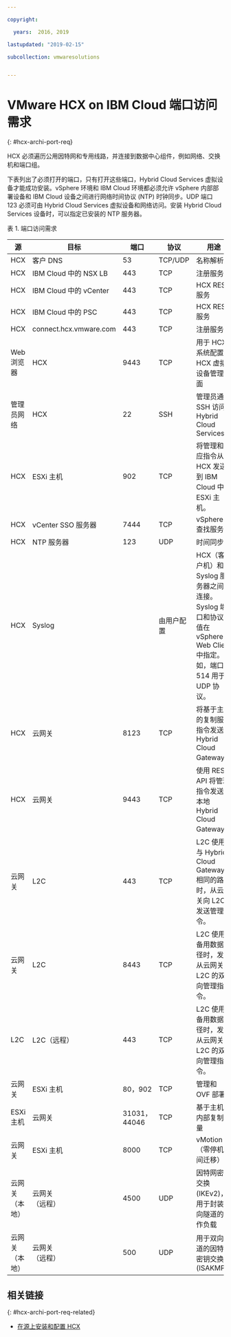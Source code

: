 ```yaml
---

copyright:

  years:  2016, 2019

lastupdated: "2019-02-15"

subcollection: vmwaresolutions


---
```

# VMware HCX on IBM Cloud 端口访问需求
{: #hcx-archi-port-req}

HCX 必须遍历公用因特网和专用线路，并连接到数据中心组件，例如网络、交换机和端口组。

下表列出了必须打开的端口，只有打开这些端口，Hybrid Cloud Services 虚拟设备才能成功安装。vSphere 环境和 IBM Cloud 环境都必须允许 vSphere 内部部署设备和 IBM Cloud 设备之间进行网络时间协议 (NTP) 时钟同步。UDP 端口 123 必须可由 Hybrid Cloud Services 虚拟设备和网络访问。安装 Hybrid Cloud Services 设备时，可以指定已安装的 NTP 服务器。

表 1. 端口访问需求

|源|目标|端口|协议|用途|服务|
|--------|--------------|------|----------|-----------------|----------|
|HCX|客户 DNS|53|TCP/UDP|名称解析|DNS|
|HCX|IBM Cloud 中的 NSX LB|443|TCP|注册服务|HTTPS|
|HCX|IBM Cloud 中的 vCenter|443|TCP|HCX REST 服务|HTTPS|
|HCX|IBM Cloud 中的 PSC|443|TCP|HCX REST 服务|HTTPS|
|HCX|connect.hcx.vmware.com|443|TCP|注册服务|HTTPS|
|Web 浏览器|HCX|9443|TCP|用于 HCX 系统配置的 HCX 虚拟设备管理界面|HTTPS|
|管理员网络|HCX|22|SSH|管理员通过 SSH 访问 Hybrid Cloud Services|SSH|
|HCX|ESXi 主机|902|TCP|将管理和供应指令从 HCX 发送到 IBM Cloud 中的 ESXi 主机。|内部|
|HCX|vCenter SSO 服务器|7444|TCP|vSphere 查找服务|  |
|HCX|NTP 服务器|123|UDP|时间同步| |
|HCX|Syslog|   |由用户配置|HCX（客户机）和 Syslog 服务器之间的连接。Syslog 端口和协议的值在 vSphere Web Client 中指定。例如，端口 514 用于 UDP 协议。| |
|HCX|云网关|8123|TCP|将基于主机的复制服务指令发送到 Hybrid Cloud Gateway。|HTTP|
|HCX|云网关|9443|TCP|使用 REST API 将管理指令发送到本地 Hybrid Cloud Gateway。|HTTP</br>HTTPS|
|云网关|L2C|443|TCP|L2C 使用与 Hybrid Cloud Gateway 相同的路径时，从云网关向 L2C 发送管理指令。|HTTP</br>HTTPS|
|云网关|L2C|8443|TCP|L2C 使用备用数据路径时，发送从云网关到 L2C 的双向管理指令。|HTTP</br>HTTPS|
|L2C|L2C（远程）|443|TCP|L2C 使用备用数据路径时，发送从云网关到 L2C 的双向管理指令。|HTTP</br>HTTPS|
|云网关|ESXi 主机|80，902|TCP|管理和 OVF 部署|内部|
|ESXi 主机|云网关|31031，44046|TCP|基于主机的内部复制流量|内部|
|云网关|ESXi 主机|8000|TCP|vMotion（零停机时间迁移）|  |
|云网关（本地）|云网关</br>（远程）|4500|UDP|因特网密钥交换 (IKEv2)，用于封装双向隧道的工作负载|IPSEC|
|云网关（本地）|云网关</br>（远程）|500|UDP|用于双向隧道的因特网密钥交换 (ISAKMP)|IPSEC|

## 相关链接
{: #hcx-archi-port-req-related}

* [在源上安装和配置 HCX](/docs/services/vmwaresolutions/archiref/hcx-archi?topic=vmware-solutions-hcx-archi-install-cfg-src)
